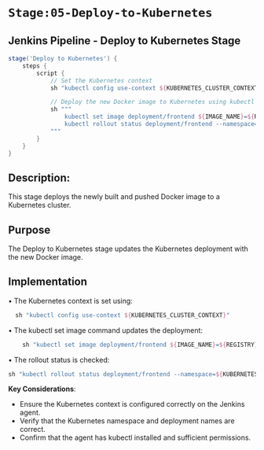 # **`Stage:05-Deploy-to-Kubernetes`**

## Jenkins Pipeline - Deploy to Kubernetes Stage

```groovy
stage('Deploy to Kubernetes') {
    steps {
        script {
            // Set the Kubernetes context
            sh "kubectl config use-context ${KUBERNETES_CLUSTER_CONTEXT}"

            // Deploy the new Docker image to Kubernetes using kubectl
            sh """
                kubectl set image deployment/frontend ${IMAGE_NAME}=${REGISTRY}/${IMAGE_NAME}:${DOCKER_TAG} --namespace=${KUBERNETES_NAMESPACE}
                kubectl rollout status deployment/frontend --namespace=${KUBERNETES_NAMESPACE}
            """
        }
    }
}
```
## **Description:**
This stage deploys the newly built and pushed Docker image to a Kubernetes cluster.

## Purpose
The Deploy to Kubernetes stage updates the Kubernetes deployment with the new Docker image.

## Implementation
• The Kubernetes context is set using:
```groovy
  sh "kubectl config use-context ${KUBERNETES_CLUSTER_CONTEXT}"
```
•	The kubectl set image command updates the deployment:
```groovy
    sh "kubectl set image deployment/frontend ${IMAGE_NAME}=${REGISTRY}/${IMAGE_NAME}:${DOCKER_TAG} --namespace=${KUBERNETES_NAMESPACE}"
```
•	The rollout status is checked:
```groovy
sh "kubectl rollout status deployment/frontend --namespace=${KUBERNETES_NAMESPACE}"
```
**Key Considerations**:

- Ensure the Kubernetes context is configured correctly on the Jenkins agent.
- Verify that the Kubernetes namespace and deployment names are correct.
- Confirm that the agent has kubectl installed and sufficient permissions.